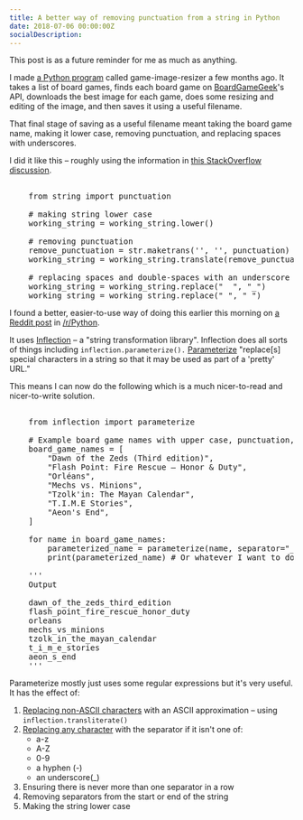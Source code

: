 ```yaml
---
title: A better way of removing punctuation from a string in Python
date: 2018-07-06 00:00:00Z
socialDescription:
---
```

This post is as a future reminder for me as much as anything.

I made [a Python program](https://github.com/edjw/game-image-resizer) called game-image-resizer a few months ago. It takes a list of board games, finds each board game on [BoardGameGeek](http://boardgamegeek.com/)'s API, downloads the best image for each game, does some resizing and editing of the image, and then saves it using a useful filename.

That final stage of saving as a useful filename meant taking the board game name, making it lower case, removing punctuation, and replacing spaces with underscores.

I did it like this – roughly using the information in [this StackOverflow discussion](https://stackoverflow.com/questions/265960/best-way-to-strip-punctuation-from-a-string-in-python).

<pre class="js-scrollable">

    from string import punctuation

    # making string lower case
    working_string = working_string.lower()

    # removing punctuation
    remove_punctuation = str.maketrans('', '', punctuation)
    working_string = working_string.translate(remove_punctuation)

    # replacing spaces and double-spaces with an underscore
    working_string = working_string.replace("  ", "_")
    working_string = working_string.replace(" ", "_")
</pre>
I found a better, easier-to-use way of doing this earlier this morning on [a Reddit post](https://www.reddit.com/r/Python/comments/8wc2vi/5_rarely_mentioned_but_super_useful_packages_you/) in [/r/Python](https://www.reddit.com/r/Python).

It uses [Inflection](https://inflection.readthedocs.io/en/latest/) – a "string transformation library". Inflection does all sorts of things including `inflection.parameterize().` [Parameterize](https://inflection.readthedocs.io/en/latest/index.html#inflection.parameterize) "replace\[s\] special characters in a string so that it may be used as part of a 'pretty' URL."

This means I can now do the following which is a much nicer-to-read and nicer-to-write solution.

<pre class="js-scrollable">

    from inflection import parameterize

    # Example board game names with upper case, punctuation, and non-ASCII characters
    board_game_names = [
        "Dawn of the Zeds (Third edition)",
        "Flash Point: Fire Rescue – Honor & Duty",
        "Orléans",
        "Mechs vs. Minions",
        "Tzolk'in: The Mayan Calendar",
        "T.I.M.E Stories",
        "Aeon's End",
    ]

    for name in board_game_names:
        parameterized_name = parameterize(name, separator="_") # Default is `separator='-'`
        print(parameterized_name) # Or whatever I want to do with it

    '''
    Output

    dawn_of_the_zeds_third_edition
    flash_point_fire_rescue_honor_duty
    orleans
    mechs_vs_minions
    tzolk_in_the_mayan_calendar
    t_i_m_e_stories
    aeon_s_end
    '''
</pre>

Parameterize mostly just uses some regular expressions but it's very useful. It has the effect of:

1. [Replacing non-ASCII characters](https://inflection.readthedocs.io/en/latest/_modules/inflection.html#transliterate) with an ASCII approximation – using `inflection.transliterate()`
2. [Replacing any character](https://inflection.readthedocs.io/en/latest/_modules/inflection.html#parameterize) with the separator if it isn't one of:
   * a-z
   * A-Z
   * 0-9
   * a hyphen (-)
   * an underscore(_)
3. Ensuring there is never more than one separator in a row
4. Removing separators from the start or end of the string
5. Making the string lower case
